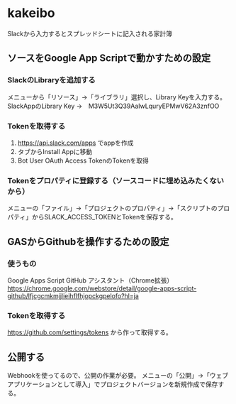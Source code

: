 # kakeibo
Slackから入力するとスプレッドシートに記入される家計簿

## ソースをGoogle App Scriptで動かすための設定
### SlackのLibraryを追加する
メニューから「リソース」→「ライブラリ」選択し、Library Keyを入力する。
SlackAppのLibrary Key →　M3W5Ut3Q39AaIwLquryEPMwV62A3znfOO

### Tokenを取得する
1. https://api.slack.com/apps でappを作成
2. タブからInstall Appに移動
3. Bot User OAuth Access TokenのTokenを取得

### Tokenをプロパティに登録する（ソースコードに埋め込みたくないから）
メニューの「ファイル」→「プロジェクトのプロパティ」→「スクリプトのプロパティ」からSLACK_ACCESS_TOKENとTokenを保存する。

## GASからGithubを操作するための設定
### 使うもの
Google Apps Script GitHub アシスタント（Chrome拡張）
https://chrome.google.com/webstore/detail/google-apps-script-github/lfjcgcmkmjjlieihflfhjopckgpelofo?hl=ja

### Tokenを取得する
https://github.com/settings/tokens から作って取得する。

## 公開する
Webhookを使ってるので、公開の作業が必要。
メニューの「公開」→「ウェブアプリケーションとして導入」でプロジェクトバージョンを新規作成で保存する。
